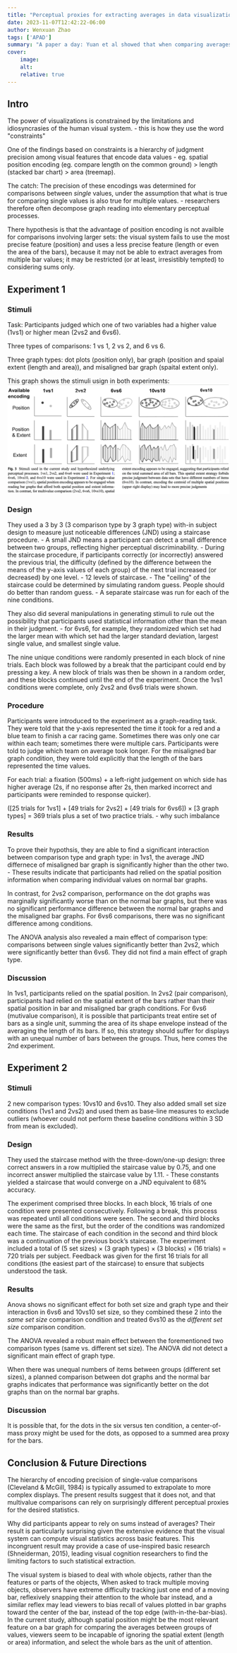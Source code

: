 ```yaml
---
title: "Perceptual proxies for extracting averages in data visualizations"
date: 2023-11-07T12:42:22-06:00
author: Wenxuan Zhao
tags: ['APAD']
summary: "A paper a day: Yuan et al showed that when comparing averages across multiple data points, viewers use surprisingly primitive perceptual cues: the hierarchy of precision for perceptual encodings of data doesn't hold for comparison of averages of even pairs of data."
cover:
    image: 
    alt: 
    relative: true
---
```


## Intro
The power of visualizations is constrained by the limitations and idiosyncrasies of the human visual system.
    - this is how they use the word "constraints" 

One of the findings based on constraints is a hierarchy of judgment precision among visual features that encode data values
    - eg. spatial position encoding (eg. compare length on the common ground) > length (stacked bar chart) > area (treemap).

The catch: The precision of these encodings was determined for comparisons between *single* values, under the assumption that what is true for comparing single values is also true for multiple values.
    - researchers therefore often decompose graph reading into elementary perceptual processes. 

There hypothesis is that the advantage of position encoding is not availble for comparisons involving larger sets: the visual system fails to use the most precise feature (position) and uses a less precise feature (length or even the area of the bars), because it may not be able to extract averages from multiple bar values; it may be restricted (or at least, irresistibly tempted) to considering sums only.

## Experiment 1
### Stimuli
Task: Participants judged which one of two variables had a higher value (1vs1) or higher mean (2vs2 and 6vs6). 

Three types of comparisons: 1 vs 1, 2 vs 2, and 6 vs 6. 

Three graph types: dot plots (position only), bar graph (position and spaial extent (length and area)), and misaligned bar graph (spaital extent only).

This graph shows the stimuli usign in both experiments: 
![Fig3](fig3.png)

### Design
They used a 3 by 3 (3 comparison type by 3 graph type) with-in subject design to measure just noticeable differences (JND) using a staircase procedure. 
    - A small JND means a participant can detect a small difference between two groups, reflecting higher perceptual discriminability.
    - During the staircase procedure, if participants correctly (or incorrectly) answered the previous trial, the difficulty (defined by the difference between the means of the y-axis values of each group) of the next trial increased (or decreased) by one level. 
        - 12 levels of staircase.
            - The "ceiling" of the staircase could be determined by simulating random guess. People should do better than random guess. 
        - A separate staircase was run for each of the nine conditions.

They also did several manipulations in generating stimuli to rule out the possibility that participants used statistical information other than the mean in their judgment. 
    - for 6vs6, for example, they randomized which set had the larger mean with which set had the larger standard deviation, largest single value, and smallest single value.

The nine unique conditions were randomly presented in each block of nine trials. Each block was followed by a break that the participant could end by pressing a key. A new block of trials was then be shown in a random order, and these blocks continued until the end of the experiment. Once the 1vs1 conditions were complete, only 2vs2 and 6vs6 trials were shown. 

### Procedure
Participants were introduced to the experiment as a graph-reading task. They were told that the y-axis represented the time it took for a red and a blue team to finish a car racing game. Sometimes there was only one car within each team; sometimes there were multiple cars. Participants were told to judge which team on average took longer. For the misaligned bar graph condition, they were told explicitly that the length of the bars represented the time values.

For each trial: a fixation (500ms) + a left-right judgement on which side has higher average (2s, if no response after 2s, then marked incorrect and participants were reminded to response quicker).

([25 trials for 1vs1] + [49 trials for 2vs2] + [49 trials for 6vs6]) × [3 graph types] = 369 trials plus a set of two practice trials. 
    - why such imbalance

### Results 
To prove their hypothsis, they are able to find a significant interaction between comparison type and graph type: in 1vs1, the average JND differnece of misaligned bar graph is significantly higher than the other two. 
    - These results indicate that participants had relied on the spatial position information when comparing individual values on normal bar graphs.

In contrast, for 2vs2 comparison, performance on the dot graphs was marginally significantly worse than on the normal bar graphs, but there was no significant performance difference between the normal bar graphs and the misaligned bar graphs. For 6vs6 comparisons, there was no significant difference among conditions.

The ANOVA analysis also revealed a main effect of comparison type: comparisons between single values significantly better than 2vs2, which were significantly better than 6vs6. They did not find a main effect of graph type.

### Discussion
In 1vs1, participants relied on the spatial position.
In 2vs2 (pair comparison), participants had relied on the spatial extent of the bars rather than their spatial position in bar and misaligned bar graph conditions. 
For 6vs6 (mutivalue comparison), it is possible that participants treat entire set of bars as a single unit, summing the area of its shape envelope instead of the averaging the length of its bars. If so, this strategy should suffer for displays with an unequal number of bars between the groups. Thus, here comes the 2nd experiment. 

## Experiment 2
### Stimuli
2 new comparison types: 10vs10 and 6vs10. They also added small set size conditions (1vs1 and 2vs2) and used them as base-line measures to exclude outliers (whoever could not perform these baseline conditions within 3 SD from mean is excluded).

### Design
They used the staircase method with the three-down/one-up design: three correct answers in a row multiplied the staircase value by 0.75, and one incorrect answer multiplied the staircase value by 1.11.
    - These constants yielded a staircase that would converge on a JND equivalent to 68% accuracy. 

The experiment comprised three blocks. In each block, 16 trials of one condition were presented consecutively. Following a break, this process was repeated until all conditions were seen. The second and third blocks were the same as the first, but the order of the conditions was randomized each time. The staircase of each condition in the second and third block was a continuation of the previous bock’s staircase. The experiment included a total of (5 set sizes) × (3 graph types) × (3 blocks) × (16 trials) = 720 trials per subject. Feedback was given for the first 16 trials for all conditions (the easiest part of the staircase) to ensure that subjects understood the task.

### Results 
Anova shows no significant effect for both set size and graph type and their interaction in 6vs6 and 10vs10 set size, so they combined these 2 into the *same set size* comparison condition and treated 6vs10 as the *different set size* comparison condition. 

The ANOVA revealed a robust main effect between the forementioned two comparison types (same vs. different set size). The ANOVA did not detect a significant main effect of graph type.

When there was unequal numbers of items between groups (different set sizes), a planned comparison between dot graphs and the normal bar graphs indicates that performance was significantly better on the dot graphs than on the normal bar graphs.

### Discussion

It is possible that, for the dots in the six versus ten condition, a center-of-mass proxy might be used for the dots, as opposed to a summed area proxy for the bars.

## Conclusion & Future Directions
The hierarchy of encoding precision of single-value comparisons (Cleveland & McGill, 1984) is typically assumed to extrapolate to more complex displays. The present results suggest that it does not, and that multivalue comparisons can rely on surprisingly different perceptual proxies for the desired statistics.

Why did participants appear to rely on sums instead of averages? Their result is particularly surprising given the extensive evidence that the visual system can compute visual statistics across basic features. This incongruent result may provide a case of use-inspired basic research (Shneiderman, 2015), leading visual cognition researchers to find the limiting factors to such statistical extraction. 

The visual system is biased to deal with whole objects, rather than the features or parts of the objects, When asked to track multiple moving objects, observers have extreme difficulty tracking just one end of a moving bar, reflexively snapping their attention to the whole bar instead, and a similar reflex may lead viewers to bias recall of values plotted in bar graphs toward the center of the bar, instead of the top edge (with-in-the-bar-bias). In the current study, although spatial position might be the most relevant feature on a bar graph for comparing the averages between groups of values, viewers seem to be incapable of ignoring the spatial extent (length or area) information, and select the whole bars as the unit of attention.